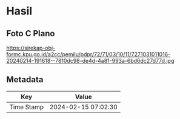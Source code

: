 # Hasil

## Foto C Plano

https://sirekap-obj-formc.kpu.go.id/a2cc/pemilu/pdpr/72/71/03/10/11/7271031011016-20240214-191618--7810dc98-de4d-4a81-993a-6bd6dc27d77d.jpg


## Metadata

| Key        | Value               |
| ---------- | ------------------- |
| Time Stamp | 2024-02-15 07:02:30 |



